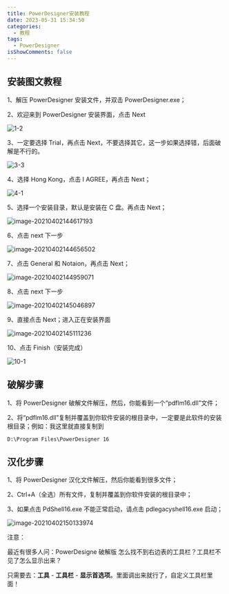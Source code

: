 ```yaml
---
title: PowerDesigner安装教程
date: 2023-05-31 15:34:50
categories:
  - 教程
tags:
  - PowerDesigner
isShowComments: false
---
```


## 安装图文教程

1、解压 PowerDesigner 安装文件，并双击 PowerDesigner.exe；

2、欢迎来到 PowerDesigner 安装界面，点击 Next

![1-2](https://www.file.kim-shift.cn/markdown/1-2.png)

3、一定要选择 Trial，再点击 Next，不要选择其它，这一步如果选择错，后面破解是不行的。

![3-3](https://www.file.kim-shift.cn/markdown/3-3.png)

4、选择 Hong Kong，点击 I AGREE，再点击 Next；

![4-1](https://www.file.kim-shift.cn/markdown/4-1.png)

5、选择一个安装目录，默认是安装在 C 盘。再点击 Next；

![image-20210402144617193](https://www.file.kim-shift.cn/markdown/image-20210402144617193.png)

6、点击 next 下一步

![image-20210402144656502](https://www.file.kim-shift.cn/markdown/image-20210402144656502.png)

7、点击 General 和 Notaion，再点击 Next；

![image-20210402144959071](https://www.file.kim-shift.cn/markdown/image-20210402144959071.png)

8、点击 next 下一步

![image-20210402145046897](https://www.file.kim-shift.cn/markdown/image-20210402145046897.png)

9、直接点击 Next；进入正在安装界面

![image-20210402145111236](https://www.file.kim-shift.cn/markdown/image-20210402145111236.png)

10、点击 Finish（安装完成）

![10-1](https://www.file.kim-shift.cn/markdown/10-1.png)

## 破解步骤

1、将 PowerDesigner 破解文件解压，然后，你能看到一个“pdflm16.dll”文件；

2、将“pdflm16.dll”复制并覆盖到你软件安装的根目录中，一定要是此软件的安装根目录；例如：我这里就直接复制到

```
D:\Program Files\PowerDesigner 16
```

## 汉化步骤

1、将 PowerDesigner 汉化文件解压，然后你能看到很多文件；

2、Ctrl+A（全选）所有文件，复制并覆盖到你软件安装的根目录中；

3、如果点击 PdShell16.exe 不能正常启动，请点击 pdlegacyshell16.exe 启动；

![image-20210402150133974](https://www.file.kim-shift.cn/markdown/image-20210402150133974.png)

注意：

最近有很多人问：PowerDesigne 破解版 怎么找不到右边表的工具栏？工具栏不见了怎么显示出来？

只需要去：**工具** - **工具栏** - **显示首选项**。里面调出来就行了，自定义工具栏里面！

